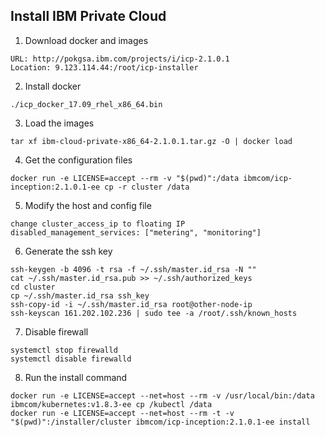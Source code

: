 ## Install IBM Private Cloud

1. Download docker and images
  ```
  URL: http://pokgsa.ibm.com/projects/i/icp-2.1.0.1
  Location: 9.123.114.44:/root/icp-installer
  ```
2. Install docker
  ```
  ./icp_docker_17.09_rhel_x86_64.bin
  ```
3. Load the images
  ```
  tar xf ibm-cloud-private-x86_64-2.1.0.1.tar.gz -O | docker load
  ```
4. Get the configuration files
  ```
  docker run -e LICENSE=accept --rm -v "$(pwd)":/data ibmcom/icp-inception:2.1.0.1-ee cp -r cluster /data
  ```
5. Modify the host and config file
  ```
  change cluster_access_ip to floating IP
  disabled_management_services: ["metering", "monitoring"]
  ```
6. Generate the ssh key
  ```
  ssh-keygen -b 4096 -t rsa -f ~/.ssh/master.id_rsa -N ""
  cat ~/.ssh/master.id_rsa.pub >> ~/.ssh/authorized_keys
  cd cluster
  cp ~/.ssh/master.id_rsa ssh_key
  ssh-copy-id -i ~/.ssh/master.id_rsa root@other-node-ip
  ssh-keyscan 161.202.102.236 | sudo tee -a /root/.ssh/known_hosts
  ```
7. Disable firewall
  ```
  systemctl stop firewalld
  systemctl disable firewalld
  ```
8. Run the install command
  ```
  docker run -e LICENSE=accept --net=host --rm -v /usr/local/bin:/data ibmcom/kubernetes:v1.8.3-ee cp /kubectl /data
  docker run -e LICENSE=accept --net=host --rm -t -v "$(pwd)":/installer/cluster ibmcom/icp-inception:2.1.0.1-ee install
  ```
